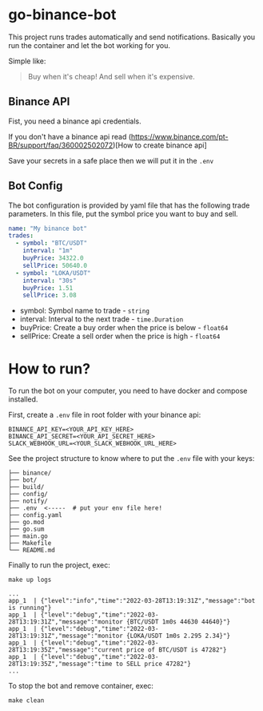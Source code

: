 # go-binance-bot

This project runs trades automatically and send notifications.
Basically you run the container and let the bot working for you.

Simple like:
> Buy when it's cheap! And sell when it's expensive.

## Binance API

Fist, you need a binance api credentials.

If you don't have a binance api read
(https://www.binance.com/pt-BR/support/faq/360002502072)[How to create binance api]

Save your secrets in a safe place then we will put it in the `.env`

## Bot Config

The bot configuration is provided by yaml file that
has the following trade parameters.
In this file, put the symbol price you want to buy and sell.

```yaml
name: "My binance bot"
trades:
  - symbol: "BTC/USDT"
    interval: "1m"
    buyPrice: 34322.0
    sellPrice: 50640.0
  - symbol: "LOKA/USDT"
    interval: "30s"
    buyPrice: 1.51
    sellPrice: 3.08
```

* symbol: Symbol name to trade - `string`
* interval: Interval to the next trade - `time.Duration`
* buyPrice: Create a buy order when the price is below - `float64`
* sellPrice: Create a sell order when the price is high - `float64`

# How to run?

To run the bot on your computer, you need to have docker and compose installed.

First, create a `.env` file in root folder with your binance api:

```console
BINANCE_API_KEY=<YOUR_API_KEY_HERE>
BINANCE_API_SECRET=<YOUR_API_SECRET_HERE>
SLACK_WEBHOOK_URL=<YOUR_SLACK_WEBHOOK_URL_HERE>
```

See the project structure to know where to put the `.env` file with your keys:

```console
├── binance/
├── bot/
├── build/
├── config/
├── notify/
├── .env  <-----  # put your env file here!
├── config.yaml
├── go.mod
├── go.sum
├── main.go
├── Makefile
└── README.md
```

Finally to run the project, exec:

```console
make up logs

...
app_1  | {"level":"info","time":"2022-03-28T13:19:31Z","message":"bot is running"}
app_1  | {"level":"debug","time":"2022-03-28T13:19:31Z","message":"monitor {BTC/USDT 1m0s 44630 44640}"}
app_1  | {"level":"debug","time":"2022-03-28T13:19:31Z","message":"monitor {LOKA/USDT 1m0s 2.295 2.34}"}
app_1  | {"level":"debug","time":"2022-03-28T13:19:35Z","message":"current price of BTC/USDT is 47282"}
app_1  | {"level":"debug","time":"2022-03-28T13:19:35Z","message":"time to SELL price 47282"}
...
```

To stop the bot and remove container, exec:

```console
make clean
```
